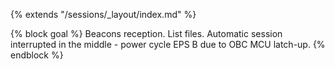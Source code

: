 {% extends "/sessions/_layout/index.md" %}

{% block goal %}
Beacons reception. List files. Automatic session interrupted in the middle - power cycle EPS B due to OBC MCU latch-up.
{% endblock %}
